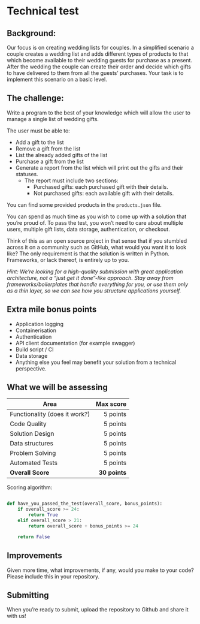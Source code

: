 # Technical test

## Background:

Our focus is on creating wedding lists for couples. In a simplified scenario a couple creates a wedding list and adds different types of products to that which become available to their wedding guests for purchase as a present. After the wedding the couple can create their order and decide which gifts to have delivered to them from all the guests’ purchases. Your task is to implement this scenario on a basic level.

## The challenge:

Write a program to the best of your knowledge which will allow the user to manage a single list of wedding gifts. 

The user must be able to:

- Add a gift to the list
- Remove a gift from the list
- List the already added gifts of the list 
- Purchase a gift from the list
- Generate a report from the list which will print out the gifts and their statuses.
  - The report must include two sections:
    - Purchased gifts: each purchased gift with their details.
    - Not purchased gifts: each available gift with their details.

You can find some provided products in the `products.json` file.

You can spend as much time as you wish to come up with a solution that you’re proud of. To pass the test, you won’t need to care about multiple users, multiple gift lists, data storage, authentication, or checkout. 

Think of this as an open source project in that sense that if you stumbled across it on a community such as GitHub, what would you want it to look like? The only requirement is that the solution is written in Python. Frameworks, or lack thereof, is entirely up to you.

_Hint: We’re looking for a high-quality submission with great application architecture, not a “just get it done”-like approach. Stay away from frameworks/boilerplates that handle everything for you, or use them only as a thin layer, so we can see how you structure applications yourself._

## Extra mile bonus points

- Application logging
- Containerisation
- Authentication
- API client documentation (for example swagger)
- Build script / CI
- Data storage
- Anything else you feel may benefit your solution from a technical perspective.

## What we will be assessing


| Area | Max score |
|----|----:|
| Functionality (does it work?) | 5 points|
| Code Quality |5 points|
| Solution Design |5 points|
| Data structures |5 points|
| Problem Solving |5 points|
| Automated Tests |5 points|
|**Overall Score**|**30 points**|


Scoring algorithm:

```python

def have_you_passed_the_test(overall_score, bonus_points):
    if overall_score >= 24:
        return True
    elif overall_score > 21:
        return overall_score + bonus_points >= 24

    return False
```

## Improvements

Given more time, what improvements, if any, would you make to your code? Please include this in your repository.

## Submitting

When you’re ready to submit, upload the repository to Github and share it with us!
